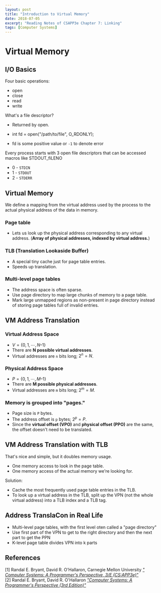 ```yaml
---
layout: post
title: "Introduction to Virtual Memory"
date: 2018-07-05
excerpt: "Reading Notes of CSAPP3e Chapter 7: Linking"
tags: [Computer Systems]
---
```


# Virtual Memory

## I/O Basics

Four basic operations:

- open
- close
- read
- write

What's a file descriptor?

- Returned by open.

- int fd = open("/path/to/file", O_RDONLY);
- fd is some positive value or `-1` to denote error

Every process starts with 3 open file descriptors that can be accessed macros like STDOUT_fiLENO

- 0 - `STDIN`
- 1 - `STDOUT`
- 2 - `STDERR`


## Virtual Memory

We define a mapping from the virtual address used by the process to the actual physical address of the data in memory.

<!--
<figure>
    <img src="https://upload.wikimedia.org/wikipedia/commons/thumb/3/32/Virtual_address_space_and_physical_address_space_relationship.svg/300px-Virtual_address_space_and_physical_address_space_relationship.svg.png" width="70%" class="center">
    <figcaption class="center">figure 1: Virtual Memory. (Image Source: <a href="https://upload.wikimedia.org/wikipedia/commons/thumb/3/32/Virtual_address_space_and_physical_address_space_relationship.svg/300px-Virtual_address_space_and_physical_address_space_relationship.svg.png" target="_blank"><em>Wikipedia</em></a>)</figcaption>
</figure>-->


### Page table

- Lets us look up the physical address corresponding to any virtual address. (**Array of physical addresses, indexed by virtual address.**)

### TLB (Translation Lookaside Buffer)

- A special tiny cache just for page table entries.
- Speeds up translation.

### Multi-level page tables

- The address space is often sparse.
- Use page directory to map large chunks of memory to a page table.
- Mark large unmapped regions as non-present in page directory instead of storing page tables full of invalid entries.


## VM Address Translation

### Virtual Address Space

- $V = \{ 0, 1, \cdots, N–1 \}$
- There are **N possible virtual addresses**.
- Virtual addresses are `n` bits long; $2^n = N$.

### Physical Address Space

- $P = \{ 0, 1, \cdots, M–1 \}$
- There are **M possible physical addresses**.
- Virtual addresses are `m` bits long; $2^m = M$.

### Memory is grouped into "pages."

- Page size is `P` bytes.
- The address offset is `p` bytes; $2^p = P$.
- Since the **virtual offset (VPO)** and **physical offset (PPO)** are the same, the offset doesn't need to be translated.


<!--
<figure>
    <img src="https://github.com/Zhenye-Na/Zhenye-Na.github.io/blob/master/assets/images/posts-img/vm/vm1.png?raw=true" width="70%" class="center">
    <figcaption class="center">figure 2: VM Address Translation. (Image Source: <a href="http://www.cs.cmu.edu/afs/cs/academic/class/15213-f15/www/schedule.html" target="_blank"><em>15-213: Intro to Computer Systems lecture slides</em></a>)</figcaption>
</figure>-->


## VM Address Translation with TLB

That's nice and simple, but it doubles memory usage.

- One memory access to look in the page table.
- One memory access of the actual memory we're looking for.

Solution:

- Cache the most frequently used page table entries in the TLB.
- To look up a virtual address in the TLB, split up the VPN (not the whole virtual address) into a TLB index and a TLB tag.


<!--
<figure>
    <img src="https://github.com/Zhenye-Na/Zhenye-Na.github.io/blob/master/assets/images/posts-img/vm/vm2.png?raw=true" width="70%" class="center">
    <figcaption class="center">figure 2: VM Address Translation. (Image Source: <a href="http://www.cs.cmu.edu/afs/cs/academic/class/15213-f15/www/schedule.html" target="_blank"><em>15-213: Intro to Computer Systems lecture slides</em></a>)</figcaption>
</figure>-->


## Address TranslaCon in Real Life

- Multi-level page tables, with the first level oten called a "page directory" 
- Use first part of the VPN to get to the right directory and then the next part to get the PPN 
- K-level page table divides VPN into k parts

<!--
<figure>
    <img src="https://upload.wikimedia.org/wikipedia/commons/thumb/b/be/Page_table_actions.svg/440px-Page_table_actions.svg.png" width="70%" class="center">
    <figcaption class="center">figure 2: Address Translation in Real life. (Image Source: <a href="https://upload.wikimedia.org/wikipedia/commons/thumb/b/be/Page_table_actions.svg/440px-Page_table_actions.svg.png" target="_blank"><em>Wikipedia</em></a>)</figcaption>
</figure>-->


## References
  
[1] Randal E. Bryant, David R. O'Hallaron, Carnegie Mellon University [*"
Computer Systems: A Programmer's Perspective, 3/E (CS:APP3e)"*](http://csapp.cs.cmu.edu/3e/labs.html)  
[2] Randal E. Bryant, David R. O'Hallaron [*"Computer Systems: A Programmer's Perspective (3rd Edition)"*](https://www.amazon.com/Computer-Systems-Programmers-Perspective-3rd/dp/013409266X)


<!--
<figure>
    <img src="https://github.com/Zhenye-Na/Zhenye-Na.github.io/blob/master/assets/images/posts-img/ecf/ecf3.png?raw=true" width="70%" class="center">
    <figcaption class="center">figure 3: Process Graph. (Image Source: <a href="http://www.cs.cmu.edu/afs/cs/academic/class/15213-f15/www/schedule.html" target="_blank"><em>15-213: Intro to Computer Systems lecture slides</em></a>)</figcaption>
</figure>-->


<style>
.center {
    display: block;
    margin-left: auto;
    margin-right: auto;
}
</style>